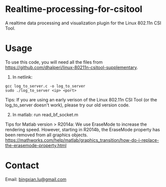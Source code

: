 # Realtime-processing-for-csitool
A realtime data processing and visualization plugin for the Linux 802.11n CSI Tool.

# Usage
To use this code, you will need all the files from https://github.com/dhalperi/linux-80211n-csitool-supplementary.

1. In netlink:
~~~
gcc log_to_server.c -o log_to_server
sudo ./log_to_server <ip> <port>
~~~
Tips: If you are using an early verison of the Linux 802.11n CSI Tool (or the log_to_server doesn't work), please try our old version code.

2. In matlab:
run read_bf_socket.m

Tips for Matlab version > R2014a: 
We use EraseMode to increase the rendering speed. However, starting in R2014b, the EraseMode property has been removed from all graphics objects. https://mathworks.com/help/matlab/graphics_transition/how-do-i-replace-the-erasemode-property.html

# Contact
Email: bingxian.lu@gmail.com
